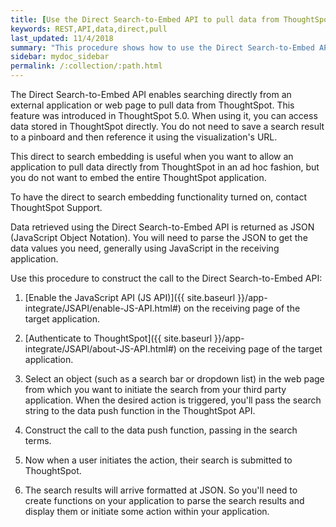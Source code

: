 ```yaml
---
title: [Use the Direct Search-to-Embed API to pull data from ThoughtSpot]
keywords: REST,API,data,direct,pull
last_updated: 11/4/2018
summary: "This procedure shows how to use the Direct Search-to-Embed API to get data from ThoughtSpot"
sidebar: mydoc_sidebar
permalink: /:collection/:path.html
---
```

The Direct Search-to-Embed API enables searching directly from an external application or web page to pull data from ThoughtSpot. This feature was introduced in ThoughtSpot 5.0. When using it, you can access data stored in ThoughtSpot directly. You do not need to save a search result to a pinboard and then reference it using the visualization's URL.

This direct to search embedding is useful when you want to allow an application to pull data directly from ThoughtSpot in an ad hoc fashion, but you do not want to embed the entire ThoughtSpot application.

To have the direct to search embedding functionality turned on, contact ThoughtSpot Support.

Data retrieved using the Direct Search-to-Embed API is returned as JSON (JavaScript Object Notation). You will need to parse the JSON to get the data values you need, generally using JavaScript in the receiving application.

Use this procedure to construct the call to the Direct Search-to-Embed API:

1. [Enable the JavaScript API (JS API)]({{ site.baseurl }}/app-integrate/JSAPI/enable-JS-API.html#) on the receiving page of the target application.

2. [Authenticate to ThoughtSpot]({{ site.baseurl }}/app-integrate/JSAPI/about-JS-API.html#) on the receiving page of the target application.

3. Select an object (such as a search bar or dropdown list) in the web page from which you want to initiate the search from your third party application. When the desired action is triggered, you'll pass the search string to the data push function in the ThoughtSpot API.

4. Construct the call to the data push function, passing in the search terms.

5. Now when a user initiates the action, their search is submitted to ThoughtSpot.

6. The search results will arrive formatted at JSON. So you'll need to create functions on your application to parse the search results and display them or initiate some action within your application.

